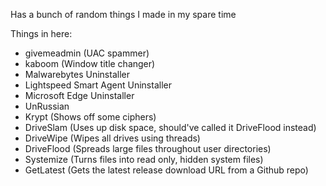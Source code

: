 Has a bunch of random things I made in my spare time

Things in here:
- givemeadmin (UAC spammer)
- kaboom (Window title changer)
- Malwarebytes Uninstaller
- Lightspeed Smart Agent Uninstaller
- Microsoft Edge Uninstaller
- UnRussian
- Krypt (Shows off some ciphers)
- DriveSlam (Uses up disk space, should've called it DriveFlood instead)
- DriveWipe (Wipes all drives using threads)
- DriveFlood (Spreads large files throughout user directories)
- Systemize (Turns files into read only, hidden system files)
- GetLatest (Gets the latest release download URL from a Github repo)

